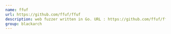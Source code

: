 ```yaml
---
name: ffuf
url: https://github.com/ffuf/ffuf
description: web fuzzer written in Go. URL : https://github.com/ffuf/ffuf Groups : blackarch blackarch-webapp blackarch-fuzzer
group: blackarch
---
```

